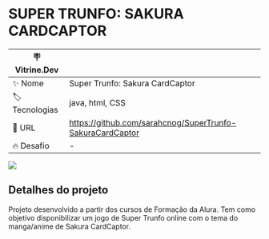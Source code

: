 # SUPER TRUNFO: SAKURA CARDCAPTOR

| :placard: Vitrine.Dev |     |
| -------------  | --- |
| :sparkles: Nome        | Super Trunfo: Sakura CardCaptor
| :label: Tecnologias | java, html, CSS
| :rocket: URL         | https://github.com/sarahcnog/SuperTrunfo-SakuraCardCaptor
| :fire: Desafio     | -

<!-- Inserir imagem com a #vitrinedev ao final do link -->
![](https://i.ibb.co/KXskn73/Capa-P6.png#vitrinedev)

## Detalhes do projeto

Projeto desenvolvido a partir dos cursos de Formação da Alura. Tem como objetivo disponibilizar um jogo de Super Trunfo online com o tema do manga/anime de Sakura CardCaptor.
